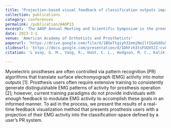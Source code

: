 ```yaml
---
title: "Projection-based visual feedback of classification outputs improves efficacy of prosthesis training for myoelectric pattern recognition"
collection: publications
category: conferences
permalink: /publication/AAOP23
excerpt: 'The AAOP Annual Meeting and Scientific Symposium is the preeminent yearly forum for O&P professionals to gather with colleagues to explore and discuss the current and future prospects for the O&P profession. This paper presents preliminary findings demonstrating the potential of 3D visual feedback for enhancing pattern recognition in prosthetic control. Our initial studies reveal significant improvements in completion rates compared to traditional training methods. Future research will conduct more extensive experiments, comparing a comprehensive range of metrics across both our proposed solution and existing methods of prosthesis control.'
date: 2023-3-1
venue: 'American Academy of Orthotists and Prosthetists'
paperurl: 'https://drive.google.com/file/d/1BGeTtgiyh32emjNe1ltIGaGddu5msbEV/view?usp=sharing'
slidesurl: 'https://docs.google.com/presentation/d/1DkFzh3tsFUUX5JI-cv887sb4oNoxM8d6/edit?usp=sharing&ouid=111034902957609383313&rtpof=true&sd=true'
citation: 'L´evay, G. M., Yang, R., Hunt, C. L., Hodgson, M. C., Kaliki, R. R., Thakor, N. V. (2023). Projection-based visual feedback of classification outputs improves efficacy of prosthesis training for myoelectric pattern recognition. Paper presented at the American Academy of Orthotists and Prosthetists Annual Meeting.'

---
```


Myoelectric prostheses are often controlled via pattern recognition (PR) algorithms that translate surface electromyograph (EMG) activity into motor outputs [1]. Prosthesis users often require extensive training to consistently generate distinguishable EMG patterns of activity for prosthesis operation [2]; however, current training paradigms do not provide individuals with enough feedback to modulate EMG activity to accomplish these goals in an informed manner. To aid in the process, we present the results of a real-time feedback visualization method that presents prosthesis users with a projection of their EMG activity into the classification-space defined by a user’s PR system.
